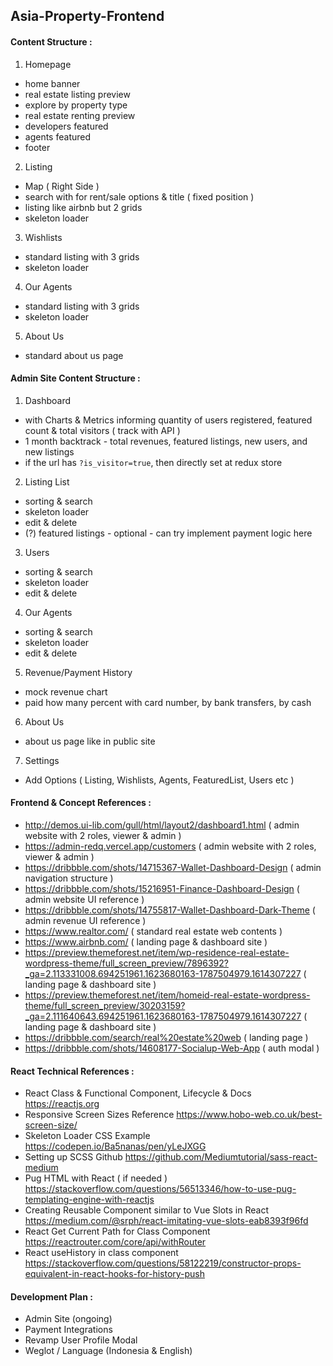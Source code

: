 ## Asia-Property-Frontend

#### Content Structure :

1. Homepage

- home banner
- real estate listing preview
- explore by property type
- real estate renting preview
- developers featured
- agents featured
- footer

2. Listing

- Map ( Right Side )
- search with for rent/sale options & title ( fixed position )
- listing like airbnb but 2 grids
- skeleton loader

3. Wishlists

- standard listing with 3 grids
- skeleton loader

4. Our Agents

- standard listing with 3 grids
- skeleton loader

5. About Us

- standard about us page

#### Admin Site Content Structure :

1. Dashboard

- with Charts & Metrics informing quantity of users registered, featured count & total visitors ( track with API )
- 1 month backtrack - total revenues, featured listings, new users, and new listings
- if the url has `?is_visitor=true`, then directly set at redux store

2. Listing List

- sorting & search
- skeleton loader
- edit & delete
- (?) featured listings - optional - can try implement payment logic here

3. Users

- sorting & search
- skeleton loader
- edit & delete

4. Our Agents

- sorting & search
- skeleton loader
- edit & delete

5. Revenue/Payment History

- mock revenue chart
- paid how many percent with card number, by bank transfers, by cash

6. About Us

- about us page like in public site

7. Settings

- Add Options ( Listing, Wishlists, Agents, FeaturedList, Users etc )

#### Frontend & Concept References :

- http://demos.ui-lib.com/gull/html/layout2/dashboard1.html ( admin website with 2 roles, viewer & admin )
- https://admin-redq.vercel.app/customers ( admin website with 2 roles, viewer & admin )
- https://dribbble.com/shots/14715367-Wallet-Dashboard-Design ( admin navigation structure )
- https://dribbble.com/shots/15216951-Finance-Dashboard-Design ( admin website UI reference )
- https://dribbble.com/shots/14755817-Wallet-Dashboard-Dark-Theme ( admin revenue UI reference )
- https://www.realtor.com/ ( standard real estate web contents )
- https://www.airbnb.com/ ( landing page & dashboard site )
- https://preview.themeforest.net/item/wp-residence-real-estate-wordpress-theme/full_screen_preview/7896392?_ga=2.113331008.694251961.1623680163-1787504979.1614307227 ( landing page & dashboard site )
- https://preview.themeforest.net/item/homeid-real-estate-wordpress-theme/full_screen_preview/30203159?_ga=2.111640643.694251961.1623680163-1787504979.1614307227 ( landing page & dashboard site )
- https://dribbble.com/search/real%20estate%20web ( landing page )
- https://dribbble.com/shots/14608177-Socialup-Web-App ( auth modal )

#### React Technical References :

- React Class & Functional Component, Lifecycle & Docs https://reactjs.org
- Responsive Screen Sizes Reference https://www.hobo-web.co.uk/best-screen-size/
- Skeleton Loader CSS Example https://codepen.io/Ba5nanas/pen/yLeJXGG
- Setting up SCSS Github https://github.com/Mediumtutorial/sass-react-medium
- Pug HTML with React ( if needed ) https://stackoverflow.com/questions/56513346/how-to-use-pug-templating-engine-with-reactjs
- Creating Reusable Component similar to Vue Slots in React https://medium.com/@srph/react-imitating-vue-slots-eab8393f96fd
- React Get Current Path for Class Component https://reactrouter.com/core/api/withRouter
- React useHistory in class component https://stackoverflow.com/questions/58122219/constructor-props-equivalent-in-react-hooks-for-history-push


#### Development Plan :
- Admin Site (ongoing)
- Payment Integrations
- Revamp User Profile Modal
- Weglot / Language (Indonesia & English)